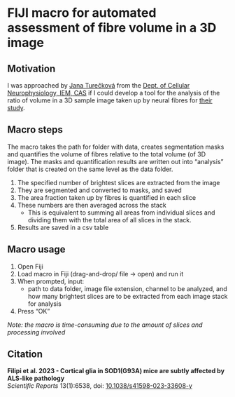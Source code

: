 # FIJI macro for automated assessment of fibre volume in a 3D image

## Motivation
I was approached by [Jana Turečková](https://www.iem.cas.cz/en/contacts/jana-tureckova-en/) from the [Dept. of Cellular Neurophysiology, IEM, CAS](https://www.iem.cas.cz/en/department/department-of-cellular-neurophysiology/) if I could develop a tool for the analysis of the ratio of volume in a 3D sample image taken up by neural fibres for [their study](https://doi.org/10.1038/s41598-023-33608-y).

## Macro steps
The macro takes the path for folder with data, creates segmentation masks and quantifies the volume of fibres relative to the total volume (of 3D image). The masks and quantification results are written out into “analysis” folder that is created on the same level as the data folder.

1. The specified number of brightest slices are extracted from the image
2. They are segmented and converted to masks, and saved
3. The area fraction taken up by fibres is quantified in each slice
4. These numbers are then averaged across the stack
    - This is equivalent to summing all areas from individual  slices and dividing them with the total area of all slices in the stack.
5. Results are saved in a csv table

## Macro usage
1. Open Fiji
2. Load macro in Fiji (drag-and-drop/ file → open) and run it
3. When prompted, input:
    - path to data folder, image file extension, channel to be analyzed, and how many brightest slices are to be extracted from each image stack for analysis
4. Press “OK”

*Note: the macro is time-consuming  due to the amount of slices and processing involved*

## Citation
**Filipi et al. 2023 - Cortical glia in SOD1(G93A) mice are subtly affected by ALS-like pathology**\
*Scientific Reports* 13(1):6538, doi: [10.1038/s41598-023-33608-y](https://doi.org/10.1038/s41598-023-33608-y)
